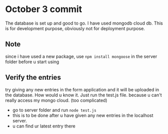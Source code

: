 # October 3 commit

The database is set up and good to go.
I have used mongodb cloud db. This is for development purpose, obviously not for deployment purpose.

## Note

since i have used a new package, use `npm install mongoose` in the server folder before u start using

## Verify the entries

try giving any new entries in the form application and it will be uploaded in the database. How would u know it.
Just run the test.js file. because u can't really access my mongo cloud. (too complicated)

- go to server folder and run `node test.js`
- this is to be done after u have given any new entries in the localhost server.
- u can find ur latest entry there

